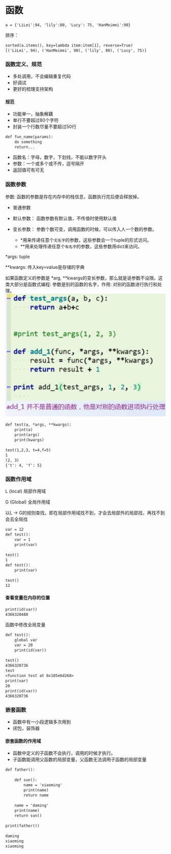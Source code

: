 # 函数
```
a = {'LiLei':94, 'lily':80, 'Lucy': 75, 'HanMeimei':90}
```
排序：
```
sorted(a.items(), key=lambda item:item[1], reverse=True)
[('LiLei', 94), ('HanMeimei', 90), ('lily', 80), ('Lucy', 75)]
```
### 函数定义、规范
- 多处调用，不会编辑重复代码
- 好调试
- 更好的梳理支持架构

#### 规范
- 功能单一，抽象解藕
- 单行不要超过80个字符
- 封装一个行数尽量不要超过50行

```
def fun_name(params):
    do something
    return...

```

- 函数名：字母，数字，下划线，不能以数字开头
- 参数：一个或多个或不传，逗号隔开
- 返回值可有可无

### 函数参数
参数: 函数的参数是存在内存中的栈信息，函数执行完后便会释放掉。
- 普通参数

- 默认参数： 函数参数有默认值，不传值时使用默认值
- 变长参数： 参数个数可变，调用函数的时候，可以传入人一个数的参数。
    - *用来传递任意个`无名字`的参数，这些参数会一个tuple的形式访问。
    - \**用来处理传递任意个`有名字`的参数，这些参数用dict来访问。

*args: tuple

**kwargs: 传入key=value是存储的字典

如果函数定义的参数是 *arg, **kwargs的变长参数，那么就是说参数不设限。这类大部分是函数式编程: 参数是别的函数的名字，作用: 对别的函数进行执行和处理。
![函数式编程](image/2.1.jpg)

```
def test(a, *args, **kwargs):
	print(a)
	print(args)
	print(kwargs)

test(1,2,3, t=4,f=5)
1
(2, 3)
{'t': 4, 'f': 5}
```

### 函数作用域
L (local) 局部作用域

G (Global) 全局作用域

以L -> G的规则查找，即在局部作用域找不到，才会去局部外的局部找，再找不到会去全局找

```
var = 12
def test():
	var = 1
	print(var)

test()
1
def test():
	print(var)

test()
12
```
#### 查看变量在内存的位置
```
print(id(var))
4366320480
```
函数中修改全局变量
```
def test():
	global var
	var = 20
	print(id(var))

test()
4366320736
test
<function test at 0x105e6d268>
print(var)
20
print(id(var))
4366320736
```

### 嵌套函数
- 函数中有一小段逻辑多次用到
- 闭包，装饰器

#### 嵌套函数的作用域
- 函数中定义的子函数不会执行，调用的时候才执行。
- 子函数能调用父函数的局部变量，父函数无法调用子函数的局部变量

```
def father():

	def sun():
		name = 'xiaoming'
		print(name)
		return name

	name = 'daming'
	print(name)
	return sun()

print(father())

daming
xiaoming
xiaoming
```

